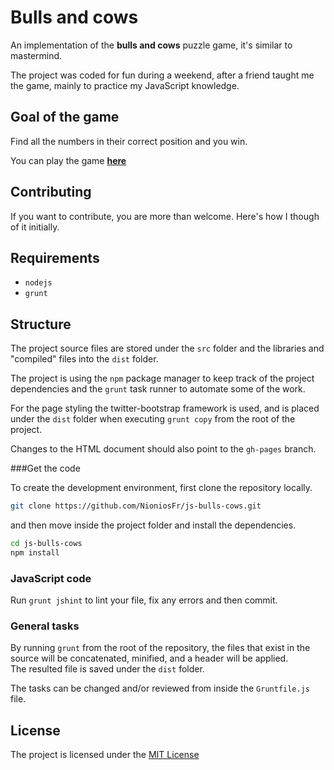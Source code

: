# Bulls and cows

An implementation of the **bulls and cows** puzzle game,
it's similar to mastermind.

The project was coded for fun during a weekend, after a friend taught me the game, mainly to practice my JavaScript knowledge.

## Goal of the game

Find all the numbers in their correct position and you win.

You can play the game [**here**](http://nioniosfr.github.io/js-bulls-cows/)

## Contributing

If you want to contribute, you are more than welcome.
Here's how I though of it initially.

## Requirements

- `nodejs`
- `grunt`

## Structure

The project source files are stored under the `src` folder and the libraries and "compiled" files into the `dist` folder.

The project is using the `npm` package manager to keep track of the project dependencies and the `grunt` task runner to automate some of the work.

For the page styling the twitter-bootstrap framework is used, and is placed under the `dist` folder when executing `grunt copy` from the root of the project.

Changes to the HTML document should also point to the `gh-pages` branch.

###Get the code

To create the development environment, first clone the repository locally.

```bash
git clone https://github.com/NioniosFr/js-bulls-cows.git
```

and then move inside the project folder and install the dependencies.

```bash
cd js-bulls-cows
npm install
```

### JavaScript code

Run `grunt jshint` to lint your file, fix any errors and then commit.

### General tasks

By running `grunt` from the root of the repository, the files that exist in the source will be concatenated, minified, and a header will be applied.  
The resulted file is saved under the `dist` folder.

The tasks can be changed and/or reviewed from inside the `Gruntfile.js` file.

## License

The project is licensed under the [MIT License](http://opensource.org/licenses/MIT)
